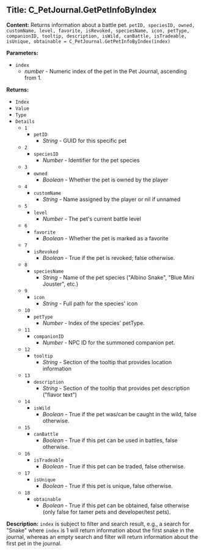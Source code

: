 ## Title: C_PetJournal.GetPetInfoByIndex

**Content:**
Returns information about a battle pet.
`petID, speciesID, owned, customName, level, favorite, isRevoked, speciesName, icon, petType, companionID, tooltip, description, isWild, canBattle, isTradeable, isUnique, obtainable = C_PetJournal.GetPetInfoByIndex(index)`

**Parameters:**
- `index`
  - *number* - Numeric index of the pet in the Pet Journal, ascending from 1.

**Returns:**
- `Index`
- `Value`
- `Type`
- `Details`
  - `1`
    - `petID`
      - *String* - GUID for this specific pet
  - `2`
    - `speciesID`
      - *Number* - Identifier for the pet species
  - `3`
    - `owned`
      - *Boolean* - Whether the pet is owned by the player
  - `4`
    - `customName`
      - *String* - Name assigned by the player or nil if unnamed
  - `5`
    - `level`
      - *Number* - The pet's current battle level
  - `6`
    - `favorite`
      - *Boolean* - Whether the pet is marked as a favorite
  - `7`
    - `isRevoked`
      - *Boolean* - True if the pet is revoked; false otherwise.
  - `8`
    - `speciesName`
      - *String* - Name of the pet species ("Albino Snake", "Blue Mini Jouster", etc.)
  - `9`
    - `icon`
      - *String* - Full path for the species' icon
  - `10`
    - `petType`
      - *Number* - Index of the species' petType.
  - `11`
    - `companionID`
      - *Number* - NPC ID for the summoned companion pet.
  - `12`
    - `tooltip`
      - *String* - Section of the tooltip that provides location information
  - `13`
    - `description`
      - *String* - Section of the tooltip that provides pet description ("flavor text")
  - `14`
    - `isWild`
      - *Boolean* - True if the pet was/can be caught in the wild, false otherwise.
  - `15`
    - `canBattle`
      - *Boolean* - True if this pet can be used in battles, false otherwise.
  - `16`
    - `isTradeable`
      - *Boolean* - True if this pet can be traded, false otherwise.
  - `17`
    - `isUnique`
      - *Boolean* - True if this pet is unique, false otherwise.
  - `18`
    - `obtainable`
      - *Boolean* - True if this pet can be obtained, false otherwise (only false for tamer pets and developer/test pets).

**Description:**
`index` is subject to filter and search result, e.g., a search for "Snake" where `index` is 1 will return information about the first snake in the journal, whereas an empty search and filter will return information about the first pet in the journal.